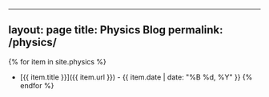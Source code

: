 
---
layout: page
title: Physics Blog
permalink: /physics/
---
{% for item in site.physics %}
- [{{ item.title }}]({{ item.url }}) - {{ item.date | date: "%B %d, %Y" }}
{% endfor %}
